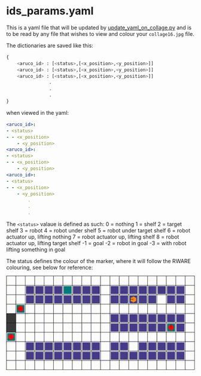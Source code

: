 # ids_params.yaml

This is a yaml file that will be updated by [update_yaml_on_collage.py](../opcv/update_yaml_on_collage.py) and is to be read by any file that wishes to view and colour your `collage16.jpg` file.

The dictionaries are saved like this:

```python
{
    <aruco_id> : [<status>,[<x_position>,<y_position>]]
    <aruco_id> : [<status>,[<x_position>,<y_position>]]
    <aruco_id> : [<status>,[<x_position>,<y_position>]]
                .
                .
                .
}
```

when viewed in the yaml:

```yaml
<aruco_id>:
- <status>
- - <x_position>
    - <y_position>
<aruco_id>:
- <status>
- - <x_position>
    - <y_position>
<aruco_id>:
- <status>
- - <x_position>
    - <y_position>
        .
        .
        .
```

The `<status>` valaue is defined as such:
0 = nothing
1 = shelf
2 = target shelf
3 = robot
4 = robot under shelf
5 = robot under target shelf
6 = robot actuator up, lifting nothing
7 = robot actuator up, lifting shelf
8 = robot actuator up, lifting target shelf
-1 = goal
-2 = robot in goal
-3 = with robot lifting something in goal

The status defines the colour of the marker, where it will follow the RWARE colouring, see below for reference:

![RWARE](../../docs/rware.gif "credits to semitable on github")
